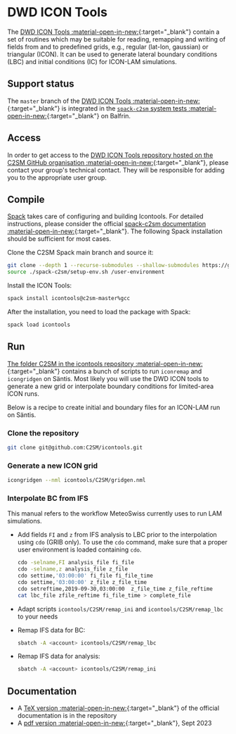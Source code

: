 
# DWD ICON Tools

The [DWD ICON Tools :material-open-in-new:](https://github.com/C2SM/icontools#dwd-icon-tools){:target="_blank"} contain a set of routines which may be suitable for reading, remapping and writing of fields from and to predefined grids,
e.g., regular (lat-lon, gaussian) or triangular (ICON). It can be used to generate lateral boundary conditions (LBC) and initial conditions (IC) for ICON-LAM simulations.

## Support status

The `master` branch of the [DWD ICON Tools :material-open-in-new:](https://github.com/C2SM/icontools){:target="_blank"} is integrated in the [`spack-c2sm` system tests :material-open-in-new:](https://github.com/C2SM/spack-c2sm/blob/main/test/system_test.py){:target="_blank"} on Balfrin.

## Access

In order to get access to the [DWD ICON Tools repository hosted on the C2SM GitHub organisation :material-open-in-new:](https://github.com/C2SM/icontools){:target="_blank"},
please contact your group's technical contact. They will be responsible for adding you to the appropriate user group.

## Compile

[Spack](spack.md) takes care of configuring and building Icontools. For detailed instructions,
please consider the official [spack-c2sm documentation :material-open-in-new:](https://c2sm.github.io/spack-c2sm/latest){:target="_blank"}.
The following Spack installation should be sufficient for most cases.

Clone the C2SM Spack main branch and source it:
```bash
git clone --depth 1 --recurse-submodules --shallow-submodules https://github.com/C2SM/spack-c2sm.git
source ./spack-c2sm/setup-env.sh /user-environment
```

Install the ICON Tools:
```bash
spack install icontools@c2sm-master%gcc
```

After the installation, you need to load the package with Spack:

```bash
spack load icontools
```

## Run

[The folder C2SM in the icontools repository :material-open-in-new:](https://github.com/C2SM/icontools/tree/master/C2SM){:target="_blank"} contains a bunch of scripts to run `iconremap` and `icongridgen` on Säntis.
Most likely you will use the DWD ICON tools to generate a new grid or interpolate boundary conditions for limited-area ICON runs. 

Below is a recipe to create initial and boundary files for an ICON-LAM run on Säntis.

### Clone the repository

```bash
git clone git@github.com:C2SM/icontools.git
```

### Generate a new ICON grid

```bash
icongridgen --nml icontools/C2SM/gridgen.nml
``` 

### Interpolate BC from IFS

This manual refers to the workflow MeteoSwiss currently uses to run LAM simulations.

* Add fields `FI` and `z` from IFS analysis to LBC prior to the interpolation using `cdo` (GRIB only). 
To use the `cdo` command, make sure that a proper user environment is loaded containing `cdo`.

    ```bash
    cdo -selname,FI analysis_file fi_file
    cdo -selname,z analysis_file z_file
    cdo settime,'03:00:00' fi_file fi_file_time
    cdo settime,'03:00:00' z_file z_file_time
    cdo setreftime,2019-09-30,03:00:00  z_file_time z_file_reftime
    cat lbc_file zfile_reftime fi_file_time > complete_file
    ```

* Adapt scripts `icontools/C2SM/remap_ini` and `icontools/C2SM/remap_lbc` to your needs

* Remap IFS data for BC:

    ```bash
    sbatch -A <account> icontools/C2SM/remap_lbc
    ``` 

* Remap IFS data for analysis:

    ```bash
    sbatch -A <account> icontools/C2SM/remap_ini
    ```

## Documentation

* A [TeX version :material-open-in-new:](https://github.com/C2SM/icontools/blob/master/doc/icontools_doc.tex){:target="_blank"} of the official documentation is in the repository
* A [pdf version :material-open-in-new:](https://polybox.ethz.ch/index.php/s/jdYaNrWFF8LjcrF){:target="_blank"}, Sept 2023
